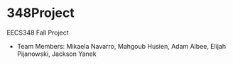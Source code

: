 # 348Project
EECS348 Fall Project
- Team Members: Mikaela Navarro, Mahgoub Husien, Adam Albee, Elijah Pijanowski, Jackson Yanek

